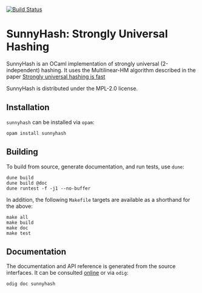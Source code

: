 [![Build Status](https://travis-ci.org/p2pcollab/ocaml-sunnyhash.svg?branch=master)](https://travis-ci.org/p2pcollab/ocaml-sunnyhash)

# SunnyHash: Strongly Universal Hashing

SunnyHash is an OCaml implementation of strongly universal (2-independent) hashing.  It uses the Multilinear-HM algorithm described in the paper [Strongly universal hashing is fast](https://arxiv.org/abs/1202.4961)

SunnyHash is distributed under the MPL-2.0 license.

## Installation

``sunnyhash`` can be installed via `opam`:

    opam install sunnyhash

## Building

To build from source, generate documentation, and run tests, use `dune`:

    dune build
    dune build @doc
    dune runtest -f -j1 --no-buffer

In addition, the following `Makefile` targets are available
 as a shorthand for the above:

    make all
    make build
    make doc
    make test

## Documentation

The documentation and API reference is generated from the source interfaces.
It can be consulted [online][doc] or via `odig`:

    odig doc sunnyhash

[doc]: https://p2pcollab.github.io/doc/ocaml-sunnyhash/
